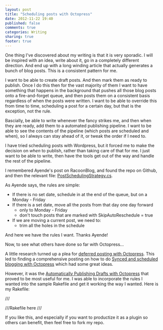 ```yaml
---
layout: post
title: "Scheduling posts with Octopress"
date: 2012-11-22 19:40
published: false
comments: true
categories: Writing
sharing: true
footer: true
---
```


One thing I've discovered about my writing is that it is very sporadic. I will be inspired with an idea, write about it, go in a completely different direction. And end up with a long winding article that actually generates a bunch of blog posts. This is a consistent pattern for me. 

I want to be able to create draft posts. And then mark them as ready to publish. Once I do this then for the vast majority of them I want to have something that happens in the background that pushes all those blog posts onto a fire-and-forget queue, and then posts them on a consistent basis regardless of when the posts were written. I want to be able to override this from time to time, scheduling a post for a certain day, but that is the exception, not the rule.

Bascially, be able to write whenever the fancy strikes me, and then when they are ready, add them to a automated publishing pipeline. I want to be able to see the contents of the pipeline (which posts are scheduled and when), so I always can stay ahead of it, or tweak the order if I need to.

I have tried scheduling posts with Wordpress, but it forced me to make the decision on _when_ to publish, rather than taking care of that for me. I just want to be able to write, then have the tools get out of the way and handle the rest of the pipeline.

I remembered Ayende's post on RacoonBlog, and found the repo on Github, and then the relevant file: [PostSchedulingStrategy.cs][4].

<script src="http://gist-it.appspot.com/github/ayende/RaccoonBlog/raw/master/RaccoonBlog.Web/Services/PostSchedulingStrategy.cs"></script>

As Ayende says, the rules are simple:

* If there is no set date, schedule in at the end of the queue, but on a Monday - Friday 
* If there is a set date, move all the posts from that day one day forward
	* only to Monday - Friday
	* don't touch posts that are marked with SkipAutoReschedule = true
* If we are moving a current post, we need to:
	* trim all the holes in the schedule

And here we have the rules I want. Thanks Ayende!

Now, to see what others have done so far with Octopress...

A little research turned up a plea for [deferred posting with Octopress][0]. This led to finding a comprehensive posting on how to do [Synced and scheduled blogging with Octopress][1] which had some great ideas.

However, it was the [Automatically Publishing Drafts with Octopress][2] that proved to be most useful for me. I was able to incorporate the rules I wanted into the sample Rakefile and get it working the way I wanted. Here is my Rakefile:

 /// <summary>
 ///Rakefile here
 /// </summary>

If you like this, and especially if you want to productize it as a plugin so others can benefit, then feel free to fork my repo. 

[0]: http://tech.tulentsev.com/2012/10/deferred-posting-with-octopress/
[1]: http://instant-thinking.de/2012/08/03/synced-and-scheduled-blogging-with-octopress/
[2]: http://jarrettmeyer.com/blog/2012/05/24/automatically-publishing-drafts-with-octopress
[3]: http://ayende.com/blog/4837/and-now-raccoon-blog
[4]: https://github.com/ayende/RaccoonBlog/blob/master/RaccoonBlog.Web/Services/PostSchedulingStrategy.cs